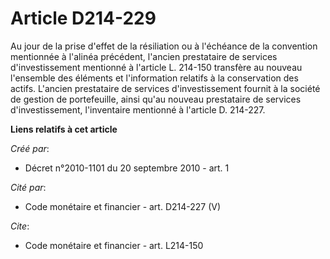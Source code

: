 # Article D214-229

Au jour de la prise d'effet de la résiliation ou à l'échéance de la convention mentionnée à l'alinéa précédent, l'ancien
prestataire de services d'investissement mentionné à l'article L. 214-150 transfère au nouveau l'ensemble des éléments et
l'information relatifs à la conservation des actifs. L'ancien prestataire de services d'investissement fournit à la société
de gestion de portefeuille, ainsi qu'au nouveau prestataire de services d'investissement, l'inventaire mentionné à l'article
D. 214-227.

**Liens relatifs à cet article**

_Créé par_:

  - Décret n°2010-1101 du 20 septembre 2010 - art. 1

_Cité par_:

  - Code monétaire et financier - art. D214-227 (V)

_Cite_:

  - Code monétaire et financier - art. L214-150
